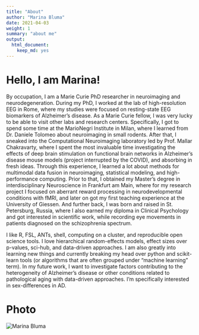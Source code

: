 ```yaml
---
title: "About"
author: "Marina Bluma"
date: 2021-04-03
weight: 1
summary: "about me"
output:
  html_document:
    keep_md: yes
---
```


# Hello, I am Marina!

By occupation, I am a Marie Curie PhD researcher in neuroimaging and neurodegeneration. During my PhD, I worked at the lab of high-resolution EEG in Rome, where my studies were focused on resting-state EEG biomarkers of Alzheimer’s disease. As a Marie Curie fellow, I was very lucky to be able to visit other labs and research centers. Specifically, I got to spend some time at the MarioNegri Institute in Milan, where I learned from Dr. Daniele Tolomeo about neuroimaging in small rodents. After that, I sneaked into the Computational Neuroimaging laboratory led by Prof. Mallar Chakravarty, where I spent the most invaluable time investigating the effects of deep brain stimulation on functional brain networks in Alzheimer’s disease mouse models (project interrupted by the COVID), and absorbing in fresh ideas. Through this experience, I learned a lot about methods for multimodal data fusion in neuroimaging, statistical modeling, and high-performance computing. 
Prior to that, I obtained my Master’s degree in interdisciplinary Neuroscience in Frankfurt am Main, where for my research project I focused on aberrant reward processing in neurodevelopmental conditions with fMRI, and later on got my first teaching experience at the University of Giessen. 
And further back, I was born and raised in St. Petersburg, Russia, where I also earned my diploma in Clinical Psychology and got interested in scientific work, while recording eye movements in patients diagnosed on the schizophrenia spectrum.

I like R, FSL, ANTs, shell, computing on a cluster, and reproducible open science tools. I love hierarchical random-effects models, effect sizes over p-values, sci-hub, and data-driven approaches. I am also greatly into learning new things and currently breaking my head over python and scikit-learn tools (or algorithms that are often grouped under “machine learning” term). In my future work, I want to investigate factors contributing to the heterogeneity of Alzheimer’s disease or other conditions related to pathological aging with data-driven approaches. I’m specifically interested in sex-differences in AD.   

# Photo

![Marina Bluma](/images/avatar_small.jpg#style1)
